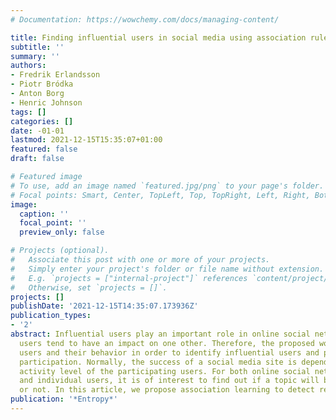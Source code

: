 ```yaml
---
# Documentation: https://wowchemy.com/docs/managing-content/

title: Finding influential users in social media using association rule learning
subtitle: ''
summary: ''
authors:
- Fredrik Erlandsson
- Piotr Bródka
- Anton Borg
- Henric Johnson
tags: []
categories: []
date: -01-01
lastmod: 2021-12-15T15:35:07+01:00
featured: false
draft: false

# Featured image
# To use, add an image named `featured.jpg/png` to your page's folder.
# Focal points: Smart, Center, TopLeft, Top, TopRight, Left, Right, BottomLeft, Bottom, BottomRight.
image:
  caption: ''
  focal_point: ''
  preview_only: false

# Projects (optional).
#   Associate this post with one or more of your projects.
#   Simply enter your project's folder or file name without extension.
#   E.g. `projects = ["internal-project"]` references `content/project/deep-learning/index.md`.
#   Otherwise, set `projects = []`.
projects: []
publishDate: '2021-12-15T14:35:07.173936Z'
publication_types:
- '2'
abstract: Influential users play an important role in online social networks since
  users tend to have an impact on one other. Therefore, the proposed work analyzes
  users and their behavior in order to identify influential users and predict user
  participation. Normally, the success of a social media site is dependent on the
  activity level of the participating users. For both online social networking sites
  and individual users, it is of interest to find out if a topic will be interesting
  or not. In this article, we propose association learning to detect relationships
publication: '*Entropy*'
---
```

